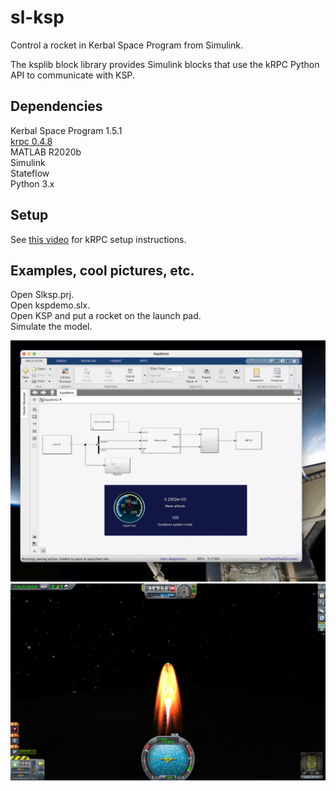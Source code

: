# sl-ksp
Control a rocket in Kerbal Space Program from Simulink.

The ksplib block library provides Simulink blocks that use the kRPC Python API to communicate with KSP.

## Dependencies
Kerbal Space Program 1.5.1  
[krpc 0.4.8](https://krpc.github.io/krpc)  
MATLAB R2020b  
Simulink  
Stateflow  
Python 3.x


## Setup
See [this video](https://www.youtube.com/watch?v=RQzWri_K_UY) for kRPC setup instructions.

## Examples, cool pictures, etc.

Open Slksp.prj.  
Open kspdemo.slx.    
Open KSP and put a rocket on the launch pad.  
Simulate the model.  

<p float = "left">
    <img src="doc/images/sl_demo.png" width ="600" />
    <img src="doc/images/ksp_demo.png" width="600" />
</p>

